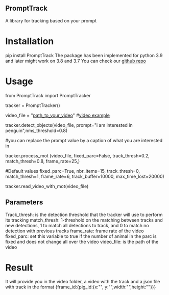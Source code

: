 ## PromptTrack 
A library for tracking based on your prompt 

# Installation
pip install PromptTrack
The package has been implemented for python 3.9 and later might work on 3.8 and 3.7
You can check our [github repo](https://github.com/ngobibibnbe/PromptTrack)


# Usage
from PromptTrack import PromptTracker

tracker = PromptTracker()

video_file = "[path_to_your_video](https://www.pexels.com/video/penguins-hopping-down-the-stairs-9116156/)"  #[video example](https://www.pexels.com/video/penguins-hopping-down-the-stairs-9116156/)

tracker.detect_objects(video_file, prompt="i am interested in penguin",nms_threshold=0.8) 

#you can replace the prompt value by a caption of what you are interested in


tracker.process_mot (video_file, fixed_parc=False, track_thresh=0.2, match_thresh=0.8, frame_rate=25,)

#Default values fixed_parc=True, nbr_items=15, track_thresh=0, match_thresh=1, frame_rate=6, track_buffer=10000, max_time_lost=20000)


tracker.read_video_with_mot(video_file)


## Parameters
Track_thresh: is the detection threshold that the tracker will use to perform its tracking
match_thresh: 1-threshold on the matching between tracks and new detections,  1 to match all detections to track, and 0 to match no detection with previous tracks
frame_rate: frame rate of the video
fixed_parc: set this variable to true if the number of animal in the parc is fixed and does not change all over the video 
video_file: is the path of the video 

# Result
It will provide you in the video folder, a video with the track and a json file with track in the format {frame_id:{pig_id:{x:"", y:"",width:"",height:""}}}

